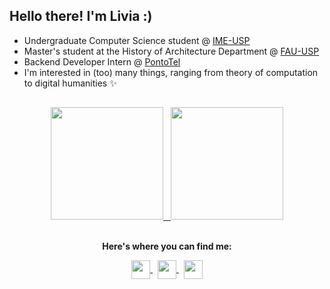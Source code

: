 <!--
**liviaruegger/liviaruegger** is a ✨ _special_ ✨ repository because its `README.md` (this file) appears on your GitHub profile.

Here are some ideas to get you started:

- 🔭 I’m currently working on ...
- 🌱 I’m currently learning ...
- 👯 I’m looking to collaborate on ...
- 🤔 I’m looking for help with ...
- 💬 Ask me about ...
- 📫 How to reach me: ...
- 😄 Pronouns: ...
- ⚡ Fun fact: ...
-->


## Hello there! I'm Livia :)

- Undergraduate Computer Science student @ [IME-USP](https://www.ime.usp.br/)
- Master's student at the History of Architecture Department @ [FAU-USP](https://www.fau.usp.br/)
- Backend Developer Intern @ [PontoTel](https://www.pontotel.com.br/)
- I'm interested in (too) many things, ranging from theory of computation to digital humanities ✨

##


<div>
  <div align="center">
  <a href="https://github.com/anuraghazra/github-readme-stats">
    <img height="180em" src="https://github-readme-stats.vercel.app/api?username=liviaruegger&show_icons=true&theme=github_dark&include_all_commits=true&count_private=true"/>
    &nbsp
    <img height="180em" src="https://github-readme-stats.vercel.app/api/top-langs/?username=liviaruegger&langs_count=8&theme=github_dark&layout=compact&hide=jupyter%20notebook,tex"/>
  </a>
</div>


<!--
<div>
  <div align="center">
  <a href="https://liviaruegger.itch.io/">
    <img align="center" alt="GIF" src="https://media.giphy.com/media/UCHPsSNwXTN9RvPKpj/giphy.gif"/>
  </a>
</div>
-->


<div>
  <div align="center">
  <p><br><strong>Here's where you can find me:</strong></p>
  <a href="https://www.linkedin.com/in/liviaruegger/">
    <img align="center" src="https://cdn.jsdelivr.net/npm/simple-icons@v3/icons/linkedin.svg" width="30" height="30"/>
  </a>
  &nbsp
  <a href="https://liviaruegger.itch.io/">
    <img align="center" src="https://cdn.jsdelivr.net/npm/simple-icons@3.13.0/icons/itch-dot-io.svg" width="30" height="30"/>
  </a>
  &nbsp
  <a href="https://leetcode.com/liviaruegger/">
    <img align="center" src="https://cdn.jsdelivr.net/npm/simple-icons@3.13.0/icons/leetcode.svg" width="30" height="30"/>
  </a>
</div>

